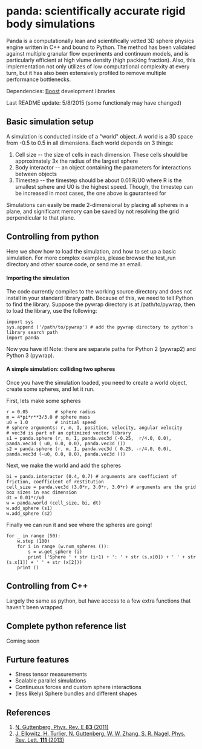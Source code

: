 # panda: scientifically accurate rigid body simulations

Panda is a computationally lean and scientifically vetted 3D sphere physics engine written in C++ and bound to Python. The method has been validated against multiple granular flow experiments and continuum models, and is particularly efficient at high vlume density (high packing fraction). Also, this implementation not only utilizes of low computational complexity at every turn, but it has also been extensively profiled to remove multiple performance bottlenecks.

Dependencies: [Boost](http://www.boost.org/) development libraries

Last README update: 5/8/2015 (some functionaly may have changed)

## Basic simulation setup

A simulation is conducted inside of a "world" object. A world is a 3D space from -0.5 to 0.5 in all dimensions. Each world depends on 3 things:

1. Cell size -- the size of cells in each dimension. These cells should be approximately 3x the radius of the largest sphere
2. Body interactor -- an object containing the parameters for interactions between objects
3. Timestep -- the timestep should be about 0.01 R/U0 where R is the smallest sphere and U0 is the highest speed. Though, the timestep can be increased in most cases, the one above is gauranteed for 

Simulations can easily be made 2-dimensional by placing all spheres in a plane, and significant memory can be saved by not resolving the grid perpendicular to that plane.

## Controlling from python

Here we show how to load the simulation, and how to set up a basic simulation. For more complex examples, please browse the test_run directory and other source code, or send me an email.

#### Importing the simulation

The code currently compiles to the working source directory and does not install in your standard library path. Because of this, we need to tell Python to find the library. Suppose the pywrap directory is at /path/to/pywrap, then to load the library, use the following:

    import sys
    sys.append ('/path/to/pywrap') # add the pywrap directory to python's library search path
    import panda

Now you have it! Note: there are separate paths for Python 2 (pywrap2) and Python 3 (pywrap).

#### A simple simulation: colliding two spheres
Once you have the simulation loaded, you need to create a world object, create some spheres, and let it run.

First, lets make some spheres

    r = 0.05          # sphere radius
    m = 4*pi*r**3/3.0 # sphere mass
    u0 = 1.0          # initial speed
    # sphere arguments: r, m, I, position, velocity, angular velocity
    # vec3d is part of an optimized vector library
    s1 = panda.sphere (r, m, I, panda.vec3d (-0.25,  r/4.0, 0.0), panda.vec3d ( u0, 0.0, 0.0), panda.vec3d ())
    s2 = panda.sphere (r, m, I, panda.vec3d ( 0.25, -r/4.0, 0.0), panda.vec3d (-u0, 0.0, 0.0), panda.vec3d ())

Next, we make the world and add the spheres

    bi = panda.interactor (0.4, 0.7) # arguments are coefficient of friction, coefficient of restitution
    cell_size = panda.vec3d (3.0*r, 3.0*r, 3.0*r) # arguments are the grid box sizes in eac dimension
    dt = 0.01*r/u0
    w = panda.world (cell_size, bi, dt)
    w.add_sphere (s1)
    w.add_sphere (s2)

Finally we can run it and see where the spheres are going!

    for _ in range (50):
        w.step (100)
        for i in range (w.num_spheres ()):
            s = w.get_sphere (i)
            print ('Sphere ' + str (i+1) + ': ' + str (s.x[0]) + ' ' + str (s.x[1]) + ' ' + str (x[2]))
        print ()

## Controlling from C++
Largely the same as python, but have access to a few extra functions that haven't been wrapped

## Complete python reference list
Coming soon

## Furture features
* Stress tensor measurements
* Scalable parallel simulations
* Continuous forces and custom sphere interactions
* (less likely) Sphere bundles and different shapes

## References
1. [N. Guttenberg, Phys. Rev. E **83** (2011)](http://journals.aps.org/pre/abstract/10.1103/PhysRevE.83.051306)
2. [J. Ellowitz, H. Turlier, N. Guttenberg, W. W. Zhang, S. R. Nagel, Phys. Rev. Lett. **111** (2013)](http://journals.aps.org/prl/abstract/10.1103/PhysRevLett.111.168001)
